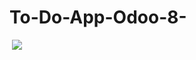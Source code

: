 # To-Do-App-Odoo-8-
![]()
![](https://drive.google.com/uc?export=view&id=1wJOoVTzSNArfMjV7NxtqUC74OHyC8CJH/view?usp=sharing)
